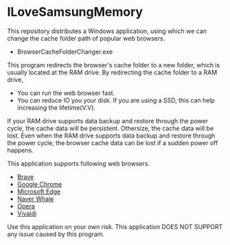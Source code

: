# ILoveSamsungMemory
This repository distributes a Windows application, using which we can change the cache folder path of popular web browsers.
- BrowserCacheFolderChanger.exe

This program redirects the browser's cache folder to a new folder, which is usually located at the RAM drive. By redirecting the cache folder to a RAM drive,
- You can run the web browser fast.
- You can reduce IO you your disk. If you are using a SSD, this can help increasing the lifetime(V.V).

If your RAM drive supports data backup and restore through the power cycle, the cache data will be persistent. Othersize, the cache data will be lost. Even when the RAM drive supports data backup and restore through the power cycle, the browser cache data can be lost if a sudden power off happens.

This application supports following web browsers.
- [Brave](https://brave.com/)
- [Google Chrome](https://www.google.com/)
- [Microsoft Edge](https://www.microsoft.com/edge/)
- [Naver Whale](https://whale.naver.com/)
- [Opera](https://www.opera.com/)
- [Vivaldi](https://vivaldi.com/)

Use this application on your own risk. This application DOES NOT SUPPORT any issue caused by this program.
